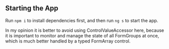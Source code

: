 ## Starting the App

Run `npm i` to install dependencies first, and then run `ng s` to start the app.

In my opinion it is better to avoid using ControlValueAccessor here, because it is important to monitor and manage the state of all FormGroups at once, which is much better handled by a typed FormArray control.
